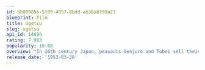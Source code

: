```yaml
---
id: 5b90085b-5f09-4057-8bdd-a636a8f98a23
blueprint: film
title: Ugetsu
slug: ugetsu
api_id: 14696
rating: 7.983
popularity: 18.68
overview: "In 16th century Japan, peasants Genjuro and Tobei sell their earthenware pots to a group of soldiers in a nearby village, in defiance of a local sage's warning against seeking to profit from warfare. Genjuro's pursuit of both riches and the mysterious Lady Wakasa, as well as Tobei's desire to become a samurai, run the risk of destroying both themselves and their wives, Miyagi and Ohama."
release_date: '1953-03-26'
---
```

